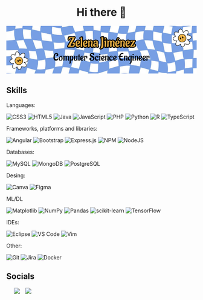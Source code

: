 <h1 align="center">Hi there 🌼 </h1>
<p align="center">
  <img src="assets/portadaGitHub.png" alt="Github Banner" width="1000">
</p>


## Skills
Languages:

![CSS3](https://img.shields.io/badge/-CSS3-05122A?style=flat&logo=css3)
![HTML5](https://img.shields.io/badge/-HTML5-05122A?style=flat&logo=html5)
![Java](https://img.shields.io/badge/-Java-05122A?style=flat)
![JavaScript](https://img.shields.io/badge/-JavaScript-05122A?style=flat&logo=javascript)
![PHP](https://img.shields.io/badge/-PHP-05122A?style=flat&logo=php)
![Python](https://img.shields.io/badge/-Python-05122A?style=flat&logo=python)
![R](https://img.shields.io/badge/-R-05122A?style=flat&logo=r)
![TypeScript](https://img.shields.io/badge/-TypeScript-05122A?style=flat&logo=typescript)

Frameworks, platforms and libraries:

![Angular](https://img.shields.io/badge/-Angular-05122A?style=flat)
![Bootstrap](https://img.shields.io/badge/-Bootstrap-05122A?style=flat&logo=bootstrap)
![Express.js](https://img.shields.io/badge/-Express.js-05122A?style=flat&logo=express)
![NPM](https://img.shields.io/badge/-NPM-05122A?style=flat&logo=npm)
![NodeJS](https://img.shields.io/badge/-Node.js-05122A?style=flat&logo=node.js)

Databases:

![MySQL](https://img.shields.io/badge/-MySQL-05122A?style=flat&logo=mysql)
![MongoDB](https://img.shields.io/badge/-MongoDB-05122A?style=flat&logo=mongodb)
![PostgreSQL](https://img.shields.io/badge/-PostgreSQL-05122A?style=flat&logo=postgresql)


Desing:

![Canva](https://img.shields.io/badge/-Canva-05122A?style=flat&logo=canva)
![Figma](https://img.shields.io/badge/-Figma-05122A?style=flat)

ML/DL

![Matplotlib](https://img.shields.io/badge/-Matplotlib-05122A?style=flat&logo=matplotlib)
![NumPy](https://img.shields.io/badge/-NumPy-05122A?style=flat&logo=numpy)
![Pandas](https://img.shields.io/badge/-Pandas-05122A?style=flat&logo=pandas)
![scikit-learn](https://img.shields.io/badge/-Scikit--learn-05122A?style=flat&logo=scikit-learn)
![TensorFlow](https://img.shields.io/badge/-TensorFlow-05122A?style=flat&logo=tensorflow)

IDEs:

![Eclipse](https://img.shields.io/badge/-Eclipse-05122A?style=flat&logo=eclipse)
![VS Code](https://img.shields.io/badge/-VS%20Code-05122A?style=flat&logo=visual-studio-code)
![Vim](https://img.shields.io/badge/-Vim-05122A?style=flat&logo=vim)

Other:

![Git](https://img.shields.io/badge/-Git-05122A?style=flat&logo=git)
![Jira](https://img.shields.io/badge/-Jira-05122A?style=flat&logo=jira)
![Docker](https://img.shields.io/badge/-Docker-05122A?style=flat&logo=docker)


## Socials

<p align="left">
<div align="left"  class="icons-social" style="margin-left: 10px;">
  <a style="margin-left: 10px;"  target="_blank" href="https://www.linkedin.com/in/zele-jimenez04">
    <img src="https://img.icons8.com/doodle/40/000000/linkedin--v2.png"></a>
  <a style="margin-left: 10px;" target="_blank" href="https://github.com/zelejimenez26">
    <img src="https://img.icons8.com/doodle/40/000000/github--v1.png"></a>
</div>
</p>





